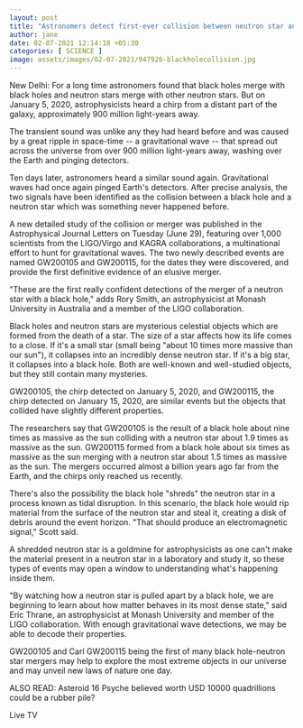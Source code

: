 ```yaml
---
layout: post
title: "Astronomers detect first-ever collision between neutron star and black hole"
author: jane 
date: 02-07-2021 12:14:18 +05:30 
categories: [ SCIENCE ] 
image: assets/images/02-07-2021/947926-blackholecollision.jpg
---
```

New Delhi: For a long time astronomers found that black holes merge with black holes and neutron stars merge with other neutron stars. But on January 5, 2020, astrophysicists heard a chirp from a distant part of the galaxy, approximately 900 million light-years away.

The transient sound was unlike any they had heard before and was caused by a great ripple in space-time -- a gravitational wave -- that spread out across the universe from over 900 million light-years away, washing over the Earth and pinging detectors.

Ten days later, astronomers heard a similar sound again. Gravitational waves had once again pinged Earth's detectors. After precise analysis, the two signals have been identified as the collision between a black hole and a neutron star which was something never happened before.

A new detailed study of the collision or merger was published in the Astrophysical Journal Letters on Tuesday (June 29), featuring over 1,000 scientists from the LIGO/Virgo and KAGRA collaborations, a multinational effort to hunt for gravitational waves. The two newly described events are named GW200105 and GW200115, for the dates they were discovered, and provide the first definitive evidence of an elusive merger.

"These are the first really confident detections of the merger of a neutron star with a black hole," adds Rory Smith, an astrophysicist at Monash University in Australia and a member of the LIGO collaboration.

Black holes and neutron stars are mysterious celestial objects which are formed from the death of a star. The size of a star affects how its life comes to a close. If it's a small star (small being "about 10 times more massive than our sun"), it collapses into an incredibly dense neutron star. If it's a big star, it collapses into a black hole. Both are well-known and well-studied objects, but they still contain many mysteries.

GW200105, the chirp detected on January 5, 2020, and GW200115, the chirp detected on January 15, 2020, are similar events but the objects that collided have slightly different properties.

The researchers say that GW200105 is the result of a black hole about nine times as massive as the sun colliding with a neutron star about 1.9 times as massive as the sun. GW200115 formed from a black hole about six times as massive as the sun merging with a neutron star about 1.5 times as massive as the sun. The mergers occurred almost a billion years ago far from the Earth, and the chirps only reached us recently.

There's also the possibility the black hole "shreds" the neutron star in a process known as tidal disruption. In this scenario, the black hole would rip material from the surface of the neutron star and steal it, creating a disk of debris around the event horizon. "That should produce an electromagnetic signal," Scott said.

A shredded neutron star is a goldmine for astrophysicists as one can't make the material present in a neutron star in a laboratory and study it, so these types of events may open a window to understanding what's happening inside them.

"By watching how a neutron star is pulled apart by a black hole, we are beginning to learn about how matter behaves in its most dense state," said Eric Thrane, an astrophysicist at Monash University and member of the LIGO collaboration. With enough gravitational wave detections, we may be able to decode their properties.

GW200105 and Carl GW200115 being the first of many black hole-neutron star mergers may help to explore the most extreme objects in our universe and may unveil new laws of nature one day.

ALSO READ: Asteroid 16 Psyche believed worth USD 10000 quadrillions could be a rubber pile?

Live TV